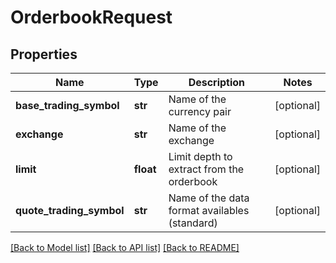 # OrderbookRequest

## Properties
Name | Type | Description | Notes
------------ | ------------- | ------------- | -------------
**base_trading_symbol** | **str** | Name of the currency pair | [optional] 
**exchange** | **str** | Name of the exchange | [optional] 
**limit** | **float** | Limit depth to extract from the orderbook | [optional] 
**quote_trading_symbol** | **str** | Name of the data format availables (standard) | [optional] 

[[Back to Model list]](../README.md#documentation-for-models) [[Back to API list]](../README.md#documentation-for-api-endpoints) [[Back to README]](../README.md)


